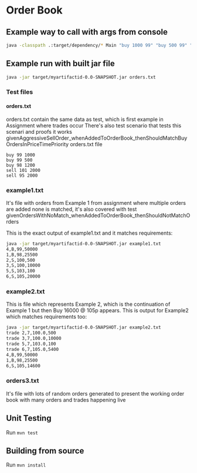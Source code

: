 # Order Book

## Example way to call with args from console

```sh
java -classpath .:target/dependency/* Main "buy 1000 99" "buy 500 99" "buy 500 98" "buy 1200 98" "sell 2000 101"
```

## Example run with built jar file

```sh
java -jar target/myartifactid-0.0-SNAPSHOT.jar orders.txt
```

### Test files
#### orders.txt
orders.txt contain the same data as test, which is first example in  Assignment where trades occur
There's also test scenario that tests this scenari and proofs it works
givenAggressiveSellOrder_whenAddedToOrderBook_thenShouldMatchBuyOrdersInPriceTimePriority
orders.txt file
```
buy 99 1000
buy 99 500
buy 98 1200
sell 101 2000
sell 95 2000
```

### example1.txt
It's file with orders from Example 1 from assignment where multiple orders are added none is matched, it's also covered with test givenOrdersWithNoMatch_whenAddedToOrderBook_thenShouldNotMatchOrders

This is the exact output of example1.txt and it matches requirements:

```sh
java -jar target/myartifactid-0.0-SNAPSHOT.jar example1.txt
4,B,99,50000
1,B,98,25500
2,S,100,500
3,S,100,10000
5,S,103,100
6,S,105,20000
```

### example2.txt
This is file which represents Example 2, which is the continuation of Example 1 but then  Buy 16000 @ 105p appears. This is output for Example2 which matches requirements too:

```sh
java -jar target/myartifactid-0.0-SNAPSHOT.jar example2.txt
trade 2,7,100.0,500
trade 3,7,100.0,10000
trade 5,7,103.0,100
trade 6,7,105.0,5400
4,B,99,50000
1,B,98,25500
6,S,105,14600
```

### orders3.txt
It's file with lots of random orders generated to present the working order book with many orders and trades happening live

## Unit Testing

Run `mvn test`

## Building from source 

Run `mvn install`